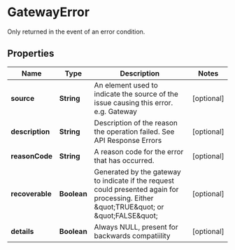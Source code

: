 

# GatewayError

Only returned in the event of an error condition.

## Properties

| Name | Type | Description | Notes |
|------------ | ------------- | ------------- | -------------|
|**source** | **String** | An element used to indicate the source of the issue causing this error. e.g. Gateway  |  [optional] |
|**description** | **String** | Description of the reason the operation failed. See API Response Errors  |  [optional] |
|**reasonCode** | **String** | A reason code for the error that has occurred.  |  [optional] |
|**recoverable** | **Boolean** | Generated by the gateway to indicate if the request could presented again for processing. Either \&quot;TRUE\&quot; or \&quot;FALSE\&quot;  |  [optional] |
|**details** | **Boolean** | Always NULL, present for backwards compatiility  |  [optional] |



